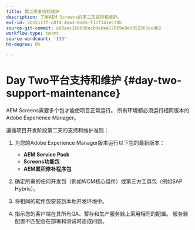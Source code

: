 ```yaml
---
title: 第二天支持和维护
description: 了解AEM Screens的第二天支持和维护。
exl-id: 2b5511ff-c8f4-4ea3-8a65-f17f3a1ec39b
source-git-commit: a89aec16bb36ecbde8e417069e9ed852363acd82
workflow-type: tm+mt
source-wordcount: '139'
ht-degree: 0%

---
```


# Day Two平台支持和维护 {#day-two-support-maintenance}

AEM Screens需要多个包才能使项目正常运行。 所有环境都必须运行相同版本的Adobe Experience Manager。

遵循项目开发阶段第二天的支持和维护准则：

1. 为您的Adobe Experience Manager版本运行以下包的最新版本：

   * **AEM Service Pack**
   * **Screens功能包**
   * **AEM累积修补程序包**

1. 确定所需的任何开发包（例如WCM核心组件）或第三方工具包（例如SAP Hybris）。

1. 将相同的软件包安装到本地开发环境中。

1. 指示您的客户端在其所有QA、暂存和生产服务器上采用相同的配置。 服务器配置不匹配会在部署和测试时造成问题。
